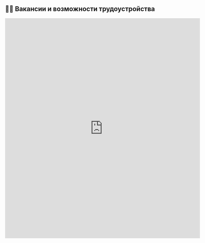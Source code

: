 <style>
  iframe{
    width: revert-layer;
    height: revert-layer;
    min-height: 720px;
  }
  
  @media (max-width: 575.98px){
  iframe{
    width: 100%;
    width: -moz-available;
    width: -webkit-fill-available;
    width: fill-available;
  }
  }
</style>



## 🧑‍💻 Вакансии и возможности трудоустройства

<iframe src="https://docs.google.com/forms/d/e/1FAIpQLSelfnOx3u6D8lnr-VEGUgIqV-K4aNi6hNFebqCa7X1zfAy8aw/viewform?embedded=true" width="640" height="705" frameborder="0" marginheight="0" marginwidth="0">Loading…</iframe>
